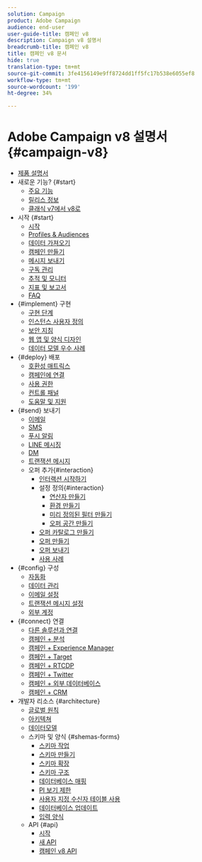 ```yaml
---
solution: Campaign
product: Adobe Campaign
audience: end-user
user-guide-title: 캠페인 v8
description: Campaign v8 설명서
breadcrumb-title: 캠페인 v8
title: 캠페인 v8 문서
hide: true
translation-type: tm+mt
source-git-commit: 3fe4156149e9ff8724dd1ff5fc17b538e6055ef8
workflow-type: tm+mt
source-wordcount: '199'
ht-degree: 34%

---
```



# Adobe Campaign v8 설명서 {#campaign-v8}

+ [제품 설명서](campaign-home.md)
+ 새로운 기능? {#start}
   + [주요 기능](start/whats-new.md)
   + [릴리스 정보](start/release-notes.md)
   + [클래식 v7에서 v8로](start/capability-matrix.md)
+ 시작 {#start}
   + [시작](start/get-started.md)
   + [Profiles &amp; Audiences](start/audiences.md)
   + [데이터 가져오기](start/import.md)
   + [캠페인 만들기](start/campaigns.md)
   + [메시지 보내기](start/create-message.md)
   + [구독 관리](start/subscriptions.md)
   + [추적 및 모니터](start/tracking.md)
   + [지표 및 보고서](start/reporting.md)
   + [FAQ](start/campaign-faq.md)
+ {#implement} 구현
   + [구현 단계](start/implement.md)
   + [인스턴스 사용자 정의](dev/customize.md)
   + [보안 지침](config/security.md)
   + [웹 앱 및 양식 디자인](dev/webapps.md)
   + [데이터 모델 우수 사례](dev/datamodel-best-practices.md)
+ {#deploy} 배포
   + [호환성 매트릭스](start/compatibility-matrix.md)
   + [캠페인에 연결](start/connect.md)
   + [사용 권한](start/permissions.md)
   + [컨트롤 패널](config/self-service.md)
   + [도움말 및 지원](start/support.md)
+ {#send} 보내기
   + [이메일](send/email.md)
   + [SMS](send/sms.md)
   + [푸시 알림](send/push.md)
   + [LINE 메시징](send/line.md)
   + [DM](send/direct-mail.md)
   + [트랜잭션 메시지 ](send/transactional.md)
   + 오퍼 추가{#interaction}
      + [인터랙션 시작하기](send/interaction.md)
      + 설정 정의{#interaction}
         + [연산자 만들기](send/interaction-operators.md)
         + [환경 만들기](send/interaction-env.md)
         + [미리 정의된 필터 만들기](send/interaction-predefined-filters.md)
         + [오퍼 공간 만들기](send/interaction-offer-spaces.md)
      + [오퍼 카탈로그 만들기](send/interaction-offer-catalog.md)
      + [오퍼 만들기](send/interaction-offer.md)
      + [오퍼 보내기](send/interaction-send-offers.md)
      + [사용 사례](send/interaction-use-cases.md)
+ {#config} 구성
   + [자동화](config/workflows.md)
   + [데이터 관리](config/replication.md)
   + [이메일 설정](config/email-settings.md)
   + [트랜잭션 메시지 설정](config/transactional-msg-settings.md)
   + [외부 계정](config/external-accounts.md)
+ {#connect} 연결
   + [다른 솔루션과 연결](connect/integration.md)
   + [캠페인 + 분석](connect/ac-aa.md)
   + [캠페인 + Experience Manager](connect/ac-aem.md)
   + [캠페인 + Target](connect/ac-at.md)
   + [캠페인 + RTCDP](connect/ac-rtcdp.md)
   + [캠페인 + Twitter](connect/ac-tw.md)
   + [캠페인 + 외부 데이터베이스](connect/fda.md)
   + [캠페인 + CRM](connect/crm.md)
+ 개발자 리소스 {#architecture}
   + [글로벌 원칙](dev/general-architecture.md)
   + [아키텍쳐](dev/architecture.md)
   + [데이터모델](dev/datamodel.md)
   + 스키마 및 양식 {#shemas-forms}
      + [스키마 작업](dev/schemas.md)
      + [스키마 만들기](dev/create-schema.md)
      + [스키마 확장](dev/extend-schema.md)
      + [스키마 구조](dev/schema-structure.md)
      + [데이터베이스 매핑](dev/database-mapping.md)
      + [PI 보기 제한](dev/restrict-pi-view.md)
      + [사용자 지정 수신자 테이블 사용](dev/custom-recipient.md)
      + [데이터베이스 업데이트](dev/update-database-structure.md)
      + [입력 양식](dev/forms.md)
   + API {#api}
      + [시작](dev/api.md)
      + [새 API](dev/new-apis.md)
      + [캠페인 v8 API](https://docs.adobe.com/content/help/en/campaign-classic/technicalresources/api/index.html)


